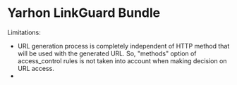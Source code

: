 Yarhon LinkGuard Bundle
==========================

Limitations:
- URL generation process is completely independent of HTTP method that will be used with the generated URL.
  So, "methods" option of access_control rules is not taken into account when making decision on URL access.
- 
   
   


